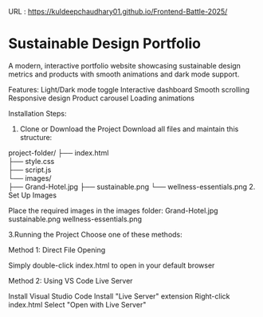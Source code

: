 URL : https://kuldeepchaudhary01.github.io/Frontend-Battle-2025/

# Sustainable Design Portfolio

A modern, interactive portfolio website showcasing sustainable design metrics and products with smooth animations and dark mode support.

Features:
Light/Dark mode toggle
Interactive dashboard
Smooth scrolling
Responsive design
Product carousel
Loading animations

Installation Steps:

1. Clone or Download the Project
  Download all files and maintain this structure:

project-folder/
├── index.html         
├── style.css        
├── script.js         
└── images/           
    ├── Grand-Hotel.jpg
    ├── sustainable.png
    └── wellness-essentials.png
2. Set Up Images

Place the required images in the images folder:
  Grand-Hotel.jpg
  sustainable.png
  wellness-essentials.png

3.Running the Project Choose one of these methods:

Method 1: Direct File Opening

Simply double-click index.html to open in your default browser

Method 2: Using VS Code Live Server

Install Visual Studio Code
Install "Live Server" extension
Right-click index.html
Select "Open with Live Server"  
    
